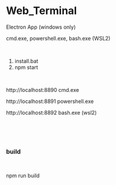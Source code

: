 # Web_Terminal
 Electron App  (windows only)  
 
 cmd.exe, powershell.exe, bash.exe (WSL2)  
 

<br>

 1. install.bat  
 2. npm start  

<br>

http://localhost:8890 cmd.exe  

http://localhost:8891 powershell.exe  

http://localhost:8892 bash.exe (wsl2)  


<br><br><br>

### build

<br>

npm run build  



 
